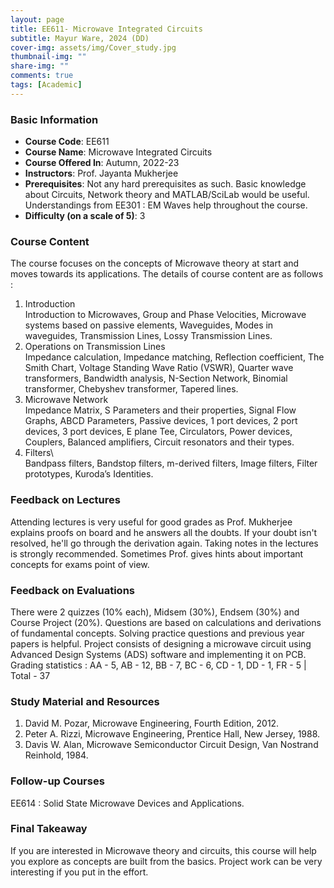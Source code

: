 ```yaml
---
layout: page
title: EE611- Microwave Integrated Circuits
subtitle: Mayur Ware, 2024 (DD)
cover-img: assets/img/Cover_study.jpg
thumbnail-img: ""
share-img: ""
comments: true
tags: [Academic]
---
```


### Basic Information

- **Course Code**: EE611
- **Course Name**: Microwave Integrated Circuits
- **Course Offered In**: Autumn, 2022-23
- **Instructors**: Prof. Jayanta Mukherjee
- **Prerequisites**: Not any hard prerequisites as such. Basic knowledge about Circuits, Network theory and MATLAB/SciLab would be useful. Understandings from EE301 : EM Waves help throughout the course.
- **Difficulty (on a scale of 5)**: 3

### Course Content


The course focuses on the concepts of Microwave theory at start and moves towards its applications. The details of course content are as follows :
1. Introduction\
Introduction to Microwaves, Group and Phase Velocities, Microwave systems based on passive elements, Waveguides, Modes in waveguides, Transmission Lines, Lossy Transmission Lines.
2. Operations on Transmission Lines\
Impedance calculation, Impedance matching, Reflection coefficient, The Smith Chart, Voltage Standing Wave Ratio (VSWR), Quarter wave transformers, Bandwidth analysis, N-Section Network, Binomial transformer, Chebyshev transformer, Tapered lines.
3. Microwave Network\
Impedance Matrix, S Parameters and their properties, Signal Flow Graphs, ABCD Parameters, Passive devices, 1 port devices, 2 port devices, 3 port devices, E plane Tee, Circulators, Power devices, Couplers, Balanced amplifiers, Circuit resonators and their types.
4. Filters\   
Bandpass filters, Bandstop filters, m-derived filters, Image filters, Filter prototypes, Kuroda’s Identities.

### Feedback on Lectures


Attending lectures is very useful for good grades as Prof. Mukherjee explains proofs on board and he answers all the doubts. If your doubt isn't resolved, he'll go through the derivation again. Taking notes in the lectures is strongly recommended. Sometimes Prof. gives hints about important concepts for exams point of view.
### Feedback on Evaluations


There were 2 quizzes (10% each), Midsem (30%), Endsem (30%) and Course Project (20%). Questions are based on calculations and derivations of fundamental concepts. Solving practice questions and previous year papers is helpful.
Project consists of designing a microwave circuit using Advanced Design Systems (ADS) software and implementing it on PCB.
Grading statistics :
AA - 5, AB - 12, BB - 7, BC - 6, CD - 1, DD - 1, FR - 5 | Total - 37 
### Study Material and Resources


1. David M. Pozar, Microwave Engineering, Fourth Edition, 2012.
2. Peter A. Rizzi, Microwave Engineering, Prentice Hall, New Jersey, 1988.
3. Davis W. Alan, Microwave Semiconductor Circuit Design, Van Nostrand Reinhold, 1984.

### Follow-up Courses


EE614 : Solid State Microwave Devices and Applications.
### Final Takeaway


If you are interested in Microwave theory and circuits, this course will help you explore as concepts are built from the basics. Project work can be very interesting if you put in the effort.